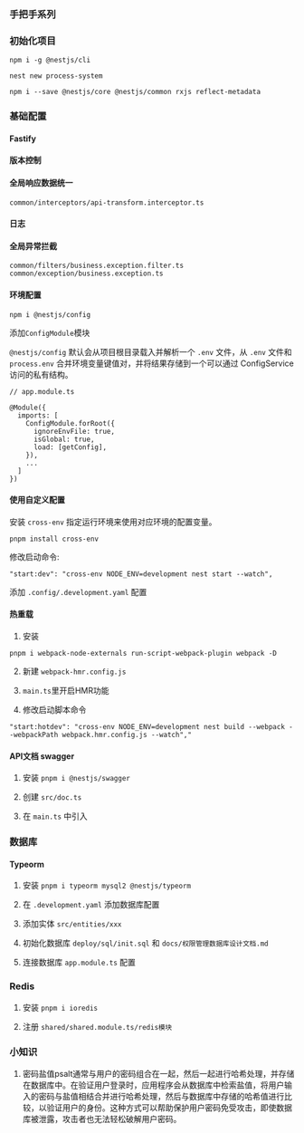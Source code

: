 ### 手把手系列

### 初始化项目

`npm i -g @nestjs/cli`

`nest new process-system`

`npm i --save @nestjs/core @nestjs/common rxjs reflect-metadata`

### 基础配置

#### Fastify

#### 版本控制

#### 全局响应数据统一

`common/interceptors/api-transform.interceptor.ts`

#### 日志

#### 全局异常拦截

`common/filters/business.exception.filter.ts`
`common/exception/business.exception.ts`

#### 环境配置

`npm i @nestjs/config`

添加`ConfigModule`模块

`@nestjs/config` 默认会从项目根目录载入并解析一个 `.env` 文件，从 `.env` 文件和 `process.env` 合并环境变量键值对，并将结果存储到一个可以通过 ConfigService 访问的私有结构。

```
// app.module.ts

@Module({
  imports: [
    ConfigModule.forRoot({
      ignoreEnvFile: true,
      isGlobal: true,
      load: [getConfig],
    }),
    ...
  ]
})
```
#### 使用自定义配置

安装 `cross-env` 指定运行环境来使用对应环境的配置变量。

`pnpm install cross-env`

修改启动命令:

`"start:dev": "cross-env NODE_ENV=development nest start --watch",`

添加 `.config/.development.yaml` 配置

#### 热重载

1. 安装

`pnpm i webpack-node-externals run-script-webpack-plugin webpack -D`

2. 新建 `webpack-hmr.config.js`

3. `main.ts`里开启HMR功能

4. 修改启动脚本命令

  `"start:hotdev": "cross-env NODE_ENV=development nest build --webpack --webpackPath webpack.hmr.config.js --watch","`

#### API文档 swagger

1. 安装 `pnpm i @nestjs/swagger`

2. 创建 `src/doc.ts`

3. 在 `main.ts` 中引入

### 数据库

#### Typeorm

1. 安装 `pnpm i typeorm mysql2 @nestjs/typeorm`

2. 在 `.development.yaml` 添加数据库配置

3. 添加实体 `src/entities/xxx`

4. 初始化数据库 `deploy/sql/init.sql` 和 `docs/权限管理数据库设计文档.md`

5. 连接数据库 `app.module.ts` 配置

### Redis

1. 安装 `pnpm i ioredis`

2. 注册 `shared/shared.module.ts/redis模块`


### 小知识

1. 密码盐值psalt通常与用户的密码组合在一起，然后一起进行哈希处理，并存储在数据库中。在验证用户登录时，应用程序会从数据库中检索盐值，将用户输入的密码与盐值相结合并进行哈希处理，然后与数据库中存储的哈希值进行比较，以验证用户的身份。这种方式可以帮助保护用户密码免受攻击，即使数据库被泄露，攻击者也无法轻松破解用户密码。
